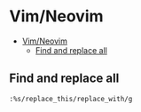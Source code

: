 # Vim/Neovim
<!--ts-->
* [Vim/Neovim](vim.md#vimneovim)
   * [Find and replace all](vim.md#find-and-replace-all)

<!-- Added by: runner, at: Fri Jun  4 07:11:11 UTC 2021 -->

<!--te-->

## Find and replace all
```vim
:%s/replace_this/replace_with/g
```
